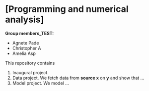 # \[Programming and numerical analysis\]

**Group members_TEST:** 
- Agnete Pade
- Christopher A
- Amelia Asp

This repository contains  
1. Inaugural project. 
2. Data project. We fetch data from **source x** on **y** and show that ...
3. Model project. We model ...
